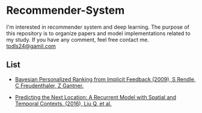 # Recommender-System

I'm interested in recommender system and deep learning. The purpose of this repository is to organize papers and model implementations related to my study. If you have any comment, feel free contact me. tpdls24@gamil.com


## List
- [Bayesian Personalized Ranking from Implicit Feedback (2009), S Rendle, C Freudenthaler, Z Gantner.](https://github.com/Sein-Jang/Recommender-System/tree/master/BPR-%20Bayesian%20Personalized%20Ranking%20from%20Implicit%20Feedback)

- [Predicting the Next Location: A Recurrent Model with Spatial and Temporal Contexts. (2016), Liu Q, et al.](https://github.com/Sein-Jang/Recommender-System/tree/master/STRNN-Predicting%20the%20Next%20Location)


